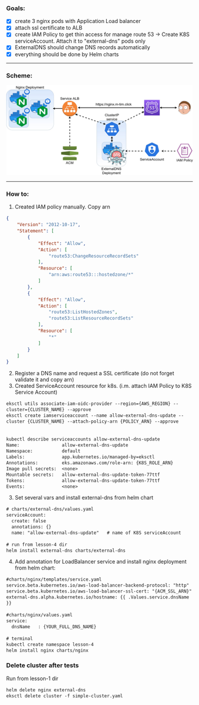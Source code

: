 ### Goals:
- [x] create 3 nginx pods with Application Load balancer
- [x] attach ssl certificate to ALB
- [x] create IAM Policy to get thin access for manage route 53 -> Create K8S serviceAccount. Attach it to "external-dns" pods only
- [x] ExternalDNS should change DNS records automatically 
- [x] everything should be done by Helm charts
---
### Scheme:
![Scheme](../assets/lesson-4.jpg)

---
### How to:
1. Created IAM policy manually. Copy arn

```json
{
    "Version": "2012-10-17",
    "Statement": [
        {
            "Effect": "Allow",
            "Action": [
                "route53:ChangeResourceRecordSets"
            ],
            "Resource": [
                "arn:aws:route53:::hostedzone/*"
            ]
        },
        {
            "Effect": "Allow",
            "Action": [
                "route53:ListHostedZones",
                "route53:ListResourceRecordSets"
            ],
            "Resource": [
                "*"
            ]
        }
    ]
}
```
2. Register a DNS name and request a SSL certificate (do not forget validate it and copy arn)
3. Created ServiceAccount resource for k8s. (i.m. attach IAM Policy to K8S Service Account)
```shell
eksctl utils associate-iam-oidc-provider --region={AWS_REGION} --cluster={CLUSTER_NAME} --approve
eksctl create iamserviceaccount --name allow-external-dns-update --cluster {CLUSTER_NAME} --attach-policy-arn {POLICY_ARN} --approve


kubectl describe serviceaccounts allow-external-dns-update
Name:                allow-external-dns-update
Namespace:           default
Labels:              app.kubernetes.io/managed-by=eksctl
Annotations:         eks.amazonaws.com/role-arn: {K8S_ROLE_ARN}
Image pull secrets:  <none>
Mountable secrets:   allow-external-dns-update-token-77ttf
Tokens:              allow-external-dns-update-token-77ttf
Events:              <none>
```

3. Set several vars and install external-dns from helm chart
```shell
# charts/external-dns/values.yaml
serviceAccount:
  create: false
  annotations: {}
  name: "allow-external-dns-update"   # name of K8S serviceAccount

# run from lesson-4 dir
helm install external-dns charts/external-dns
```
4. Add annotation for LoadBalancer service and install nginx deployment from helm chart:
```shell
#charts/nginx/templates/service.yaml
service.beta.kubernetes.io/aws-load-balancer-backend-protocol: "http"
service.beta.kubernetes.io/aws-load-balancer-ssl-cert: "{ACM_SSL_ARN}"
external-dns.alpha.kubernetes.io/hostname: {{ .Values.service.dnsName }}

#charts/nginx/values.yaml
service:
  dnsName   : {YOUR_FULL_DNS_NAME}

# terminal
kubectl create namespace lesson-4
helm install nginx charts/nginx
```
### Delete cluster after tests
Run from lesson-1 dir
```shell
helm delete nginx external-dns
eksctl delete cluster -f simple-cluster.yaml
```